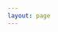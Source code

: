 ```yaml
---
layout: page
---
```

<script setup>
import {
  VPTeamPage,
  VPTeamPageTitle,
  VPTeamMembers
} from 'vitepress/theme'

const members = [
  {
    avatar: 'https://avatars.githubusercontent.com/u/45066901?v=4',
    name: 'Salih Baki Sayer',
    title: 'Creator',
    links: [
      { icon: 'github', link: 'https://github.com/sabasayer' },
      { icon: 'twitter', link: 'https://twitter.com/salihbakisayer' }
    ]
  },
]
</script>

<VPTeamPage>
  <VPTeamPageTitle>
    <template #title>
      Our Team
    </template>
    <template #lead>
      The development of VitePress is guided by an international
      team, some of whom have chosen to be featured below.
    </template>
  </VPTeamPageTitle>
  <VPTeamMembers
    :members="members"
  />
</VPTeamPage>